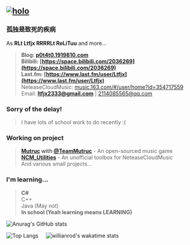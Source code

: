 [![holo](https://ltfjx.github.io/Ltfjx/assets/FrontPic_80711649.jpg "pixiv_id=80711649")](https://www.pixiv.net/artworks/80711649)
----
### 孤独是致死的疾病  
  
As **RLt Ltfjx RRRRLt ReLiTuu** and more...
> **Blog: [p0t4t0.1919810.com](https://p0t4t0.1919810.com)**  
**Bilibili: [https://space.bilibili.com/2036269](https://space.bilibili.com/2036269)**  
**Last.fm: [https://www.last.fm/user/Ltfjx](https://www.last.fm/user/Ltfjx)**  
NeteaseCloudMusic: [music.163.com/#/user/home?id=354717559](https://music.163.com/#/user/home?id=354717559)  
Email: **ltfjx2333@gmail.com** | 2114085565@qq.com  

### **Sorry of the delay!**
> I have lots of school work to do recently :(

### **Working on project**  
> **[Mutruc](https://github.com/mutruc/mutruc) with [@TeamMutruc](https://github.com/orgs/mutruc/people)** - An open-sourced music game  
> **[NCM_Utilities](https://github.com/Ltfjx/NCM_Utilities)** - An unofficial toolbox for NeteaseCloudMusic  
> And various small projects...

### **I'm learning...**
> **C#**  
> C++  
> Java (May not)  
> **In school (Yeah learning means LEARNING)**

![Anurag's GitHub stats](https://github-readme-stats.vercel.app/api?username=ltfjx&show_icons=true)  

![Top Langs](https://github-readme-stats.vercel.app/api/top-langs/?username=ltfjx&exclude_repo=Ltfjx.github.io,Crafting-DXY)&nbsp;&nbsp;&nbsp;&nbsp;
![willianrod's wakatime stats](https://github-readme-stats.vercel.app/api/wakatime?username=ltfjx)

